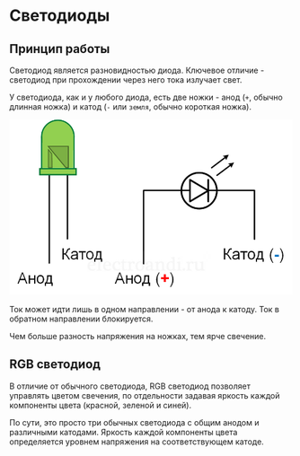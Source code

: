 # Светодиоды

## Принцип работы

Светодиод является разновидностью диода. Ключевое отличие - светодиод при прохождении через него тока излучает свет.

У светодиода, как и у любого диода, есть две ножки - анод (`+`, обычно длинная ножка) и катод (`-` или `земля`, обычно короткая ножка).

![](images/led-scheme.png)

Ток может идти лишь в одном направлении - от анода к катоду. Ток в обратном направлении блокируется.

Чем больше разность напряжения на ножках, тем ярче свечение.

## RGB светодиод

В отличие от обычного светодиода, RGB светодиод позволяет управлять цветом свечения, по отдельности задавая яркость каждой компоненты цвета (красной, зеленой и синей).

По сути, это просто три обычных светодиода с общим анодом и различными катодами. Яркость каждой компоненты цвета определяется уровнем напряжения на соответствующем катоде.
